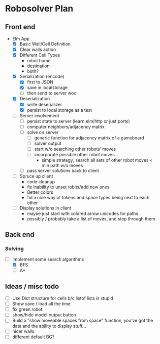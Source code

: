 # Robosolver Plan

## Front end
- Elm App
  - [x] Basic Wall/Cell Definition
  - [x] Clear walls action
  - [x] Different Cell Types
    - robot home
    - destination
    - both?
  - [x] Serialization (encode)
    - [x] first to JSON
    - [x] save in localstorage
    - [ ] then send to server woo
  - [x] Deserialization
    - [x] write deserializer
    - [x] persist to local storage as a test
  - [ ] Server involvement
    - [ ] persist state to server (learn elm/http or just ports)
    - [ ] computer neighbors/adjacency matrix
    - [ ] solve on server
      - [ ] generic function for adjacency matrix of a gameboard
      - [ ] solver output
      - [ ] start w/o searching other robots' moves
      - [ ] incorporate possible other robot moves
        - simple strategy; search all sets of other robot moves < min path w/o moves
    - [ ] pass server solutions back to client
  - [ ] Spruce up client
    - code cleanup
    - fix inability to unset robits/add new ones
    - Better colors
    - fid a nice way of tokens and space types being next to each other
  - [ ] Display solutions in client
    - maybe just start with colored arrow unicodes for paths
    - possibly / probably take a list of moves, and step through them


## Back end

### Solving
- [ ] Implement some search algorithms
  - [x] BFS
  - [ ] A*

## Ideas / misc todo
- [ ] Use Dict structure for cells b/c listof lists is stupid
- [ ] Show save / load all the time
- [ ] fix green robot
- [ ] show/hide model output button
- [ ] Build a "show moveable spaces from space" function; you've got the data and the ability to display stuff...
- [ ] nicer walls
- [ ] different default BG?
